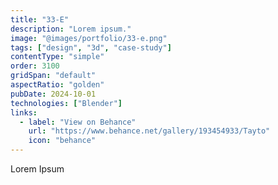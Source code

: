 ```yaml
---
title: "33-E"
description: "Lorem ipsum."
image: "@images/portfolio/33-e.png"
tags: ["design", "3d", "case-study"]
contentType: "simple"
order: 3100
gridSpan: "default"
aspectRatio: "golden"
pubDate: 2024-10-01
technologies: ["Blender"]
links:
  - label: "View on Behance"
    url: "https://www.behance.net/gallery/193454933/Tayto"
    icon: "behance"
---
```


Lorem Ipsum 
